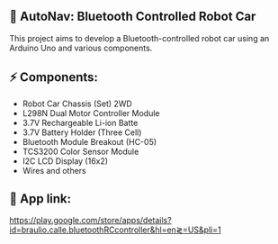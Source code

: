 ## 🚗  AutoNav: Bluetooth Controlled Robot Car
This project aims to develop a Bluetooth-controlled robot car using an Arduino Uno and various components.

## ⚡ Components:

* Robot Car Chassis (Set) 2WD
* L298N Dual Motor Controller Module
* 3.7V Rechargeable Li-ion Batte
* 3.7V Battery Holder (Three Cell)
* Bluetooth Module Breakout (HC-05)
* TCS3200 Color Sensor Module
* I2C LCD Display (16x2)
* Wires and others


## 📱 App link:
https://play.google.com/store/apps/details?id=braulio.calle.bluetoothRCcontroller&hl=en≷=US&pli=1 
